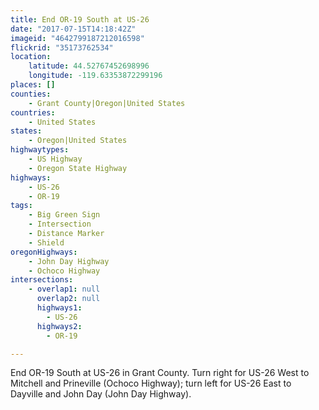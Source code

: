 ```yaml
---
title: End OR-19 South at US-26
date: "2017-07-15T14:18:42Z"
imageid: "4642799187212016598"
flickrid: "35173762534"
location:
    latitude: 44.52767452698996
    longitude: -119.63353872299196
places: []
counties:
    - Grant County|Oregon|United States
countries:
    - United States
states:
    - Oregon|United States
highwaytypes:
    - US Highway
    - Oregon State Highway
highways:
    - US-26
    - OR-19
tags:
    - Big Green Sign
    - Intersection
    - Distance Marker
    - Shield
oregonHighways:
    - John Day Highway
    - Ochoco Highway
intersections:
    - overlap1: null
      overlap2: null
      highways1:
        - US-26
      highways2:
        - OR-19

---
```

End OR-19 South at US-26 in Grant County.  Turn right for US-26 West to Mitchell and Prineville (Ochoco Highway); turn left for US-26 East to Dayville and John Day (John Day Highway).